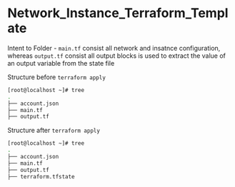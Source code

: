# Network_Instance_Terraform_Template

Intent to Folder - `main.tf` consist all network and insatnce configuration, whereas `output.tf` consist all output blocks is used to extract the value of an output variable from the state file

Structure before `terraform apply`

```bash
[root@localhost ~]# tree
.
├── account.json
├── main.tf
├── output.tf
```
Structure after `terraform apply`

```bash
[root@localhost ~]# tree
.
├── account.json
├── main.tf
├── output.tf
├── terraform.tfstate
```
